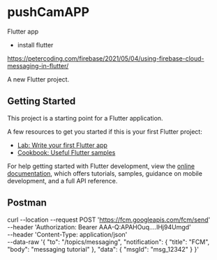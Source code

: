 # pushCamAPP

Flutter app

- install flutter


https://petercoding.com/firebase/2021/05/04/using-firebase-cloud-messaging-in-flutter/



A new Flutter project.

## Getting Started

This project is a starting point for a Flutter application.

A few resources to get you started if this is your first Flutter project:

- [Lab: Write your first Flutter app](https://docs.flutter.dev/get-started/codelab)
- [Cookbook: Useful Flutter samples](https://docs.flutter.dev/cookbook)

For help getting started with Flutter development, view the
[online documentation](https://docs.flutter.dev/), which offers tutorials,
samples, guidance on mobile development, and a full API reference.

## Postman

curl --location --request POST 'https://fcm.googleapis.com/fcm/send' \
--header 'Authorization: Bearer AAA-Q:APAHOuq....IHj94Umgd' \
--header 'Content-Type: application/json' \
--data-raw '{
  "to": "/topics/messaging",
  "notification": {
    "title": "FCM",
    "body": "messaging tutorial"
  },
  "data": {
    "msgId": "msg_12342"
  }
}'